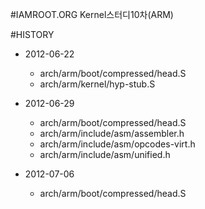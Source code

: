 #IAMROOT.ORG Kernel스터디10차(ARM)

#HISTORY
  - 2012-06-22
    - arch/arm/boot/compressed/head.S
    - arch/arm/kernel/hyp-stub.S
  
  - 2012-06-29
    - arch/arm/boot/compressed/head.S
    - arch/arm/include/asm/assembler.h
    - arch/arm/include/asm/opcodes-virt.h
    - arch/arm/include/asm/unified.h

  - 2012-07-06
    - arch/arm/boot/compressed/head.S
